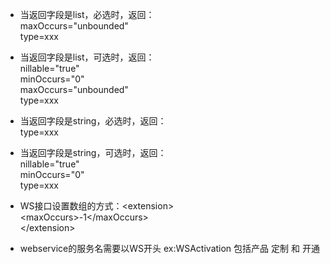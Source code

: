 * 当返回字段是list，必选时，返回：  
  maxOccurs="unbounded"  
    type=xxx

* 当返回字段是list，可选时，返回：  
  nillable="true"  
    minOccurs="0"  
    maxOccurs="unbounded"  
    type=xxx

* 当返回字段是string，必选时，返回：  
  type=xxx

* 当返回字段是string，可选时，返回：  
  nillable="true"  
   minOccurs="0"  
   type=xxx

* WS接口设置数组的方式：&lt;extension&gt;  
  &lt;maxOccurs&gt;-1&lt;/maxOccurs&gt;  
  &lt;/extension&gt;

* webservice的服务名需要以WS开头 ex:WSActivation 包括产品 定制 和 开通



